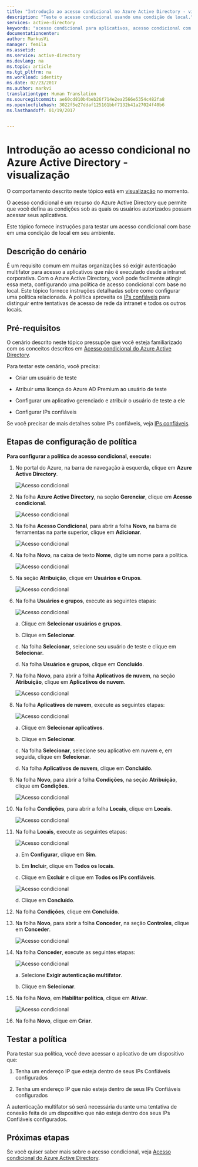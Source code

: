 ```yaml
---
title: "Introdução ao acesso condicional no Azure Active Directory - visualização | Microsoft Docs"
description: "Teste o acesso condicional usando uma condição de local."
services: active-directory
keywords: "acesso condicional para aplicativos, acesso condicional com o Azure AD, acesso seguro aos recursos da empresa, políticas de acesso condicional"
documentationcenter: 
author: MarkusVi
manager: femila
ms.assetid: 
ms.service: active-directory
ms.devlang: na
ms.topic: article
ms.tgt_pltfrm: na
ms.workload: identity
ms.date: 02/23/2017
ms.author: markvi
translationtype: Human Translation
ms.sourcegitcommit: ae60cd810b4beb26f714e2ea2566e5354c482fa8
ms.openlocfilehash: 3022f5e27ddaf125161bbf7132b41a27024f40b6
ms.lasthandoff: 01/19/2017


---
```

# <a name="get-started-with-conditional-access-in-azure-active-directory---preview"></a>Introdução ao acesso condicional no Azure Active Directory - visualização

O comportamento descrito neste tópico está em [visualização](active-directory-preview-explainer.md) no momento.

O acesso condicional é um recurso do Azure Active Directory que permite que você defina as condições sob as quais os usuários autorizados possam acessar seus aplicativos. 

Este tópico fornece instruções para testar um acesso condicional com base em uma condição de local em seu ambiente.  


## <a name="scenario-description"></a>Descrição do cenário

É um requisito comum em muitas organizações só exigir autenticação multifator para acesso a aplicativos que não é executado desde a intranet corporativa. Com o Azure Active Directory, você pode facilmente atingir essa meta, configurando uma política de acesso condicional com base no local. Este tópico fornece instruções detalhadas sobre como configurar uma política relacionada. A política aproveita os [IPs confiáveis](../multi-factor-authentication/multi-factor-authentication-whats-next.md#trusted-ips) para distinguir entre tentativas de acesso de rede da intranet e todos os outros locais.


## <a name="prerequisites"></a>Pré-requisitos

O cenário descrito neste tópico pressupõe que você esteja familiarizado com os conceitos descritos em [Acesso condicional do Azure Active Directory](active-directory-conditional-access-azure-portal.md).

Para testar este cenário, você precisa:

- Criar um usuário de teste 

- Atribuir uma licença do Azure AD Premium ao usuário de teste

- Configurar um aplicativo gerenciado e atribuir o usuário de teste a ele

- Configurar IPs confiáveis

Se você precisar de mais detalhes sobre IPs confiáveis, veja [IPs confiáveis](../multi-factor-authentication/multi-factor-authentication-whats-next.md#trusted-ips).


## <a name="policy-configuration-steps"></a>Etapas de configuração de política

**Para configurar a política de acesso condicional, execute:**

1. No portal do Azure, na barra de navegação à esquerda, clique em **Azure Active Directory**. 

    ![Acesso condicional](./media/active-directory-conditional-access-azure-portal-get-started/01.png)

2. Na folha **Azure Active Directory**, na seção **Gerenciar**, clique em **Acesso condicional**.

    ![Acesso condicional](./media/active-directory-conditional-access-azure-portal-get-started/02.png)
 
3. Na folha **Acesso Condicional**, para abrir a folha **Novo**, na barra de ferramentas na parte superior, clique em **Adicionar**.

    ![Acesso condicional](./media/active-directory-conditional-access-azure-portal-get-started/03.png)

4. Na folha **Novo**, na caixa de texto **Nome**, digite um nome para a política.

    ![Acesso condicional](./media/active-directory-conditional-access-azure-portal-get-started/04.png)

5. Na seção **Atribuição**, clique em **Usuários e Grupos**.

    ![Acesso condicional](./media/active-directory-conditional-access-azure-portal-get-started/05.png)

6. Na folha **Usuários e grupos**, execute as seguintes etapas:

    ![Acesso condicional](./media/active-directory-conditional-access-azure-portal-get-started/06.png)

    a. Clique em **Selecionar usuários e grupos**.

    b. Clique em **Selecionar**.

    c. Na folha **Selecionar**, selecione seu usuário de teste e clique em **Selecionar**.

    d. Na folha **Usuários e grupos**, clique em **Concluído**.

7. Na folha **Novo**, para abrir a folha **Aplicativos de nuvem**, na seção **Atribuição**, clique em **Aplicativos de nuvem**.

    ![Acesso condicional](./media/active-directory-conditional-access-azure-portal-get-started/07.png)

8. Na folha **Aplicativos de nuvem**, execute as seguintes etapas:

    ![Acesso condicional](./media/active-directory-conditional-access-azure-portal-get-started/08.png)

    a. Clique em **Selecionar aplicativos**.

    b. Clique em **Selecionar**.

    c. Na folha **Selecionar**, selecione seu aplicativo em nuvem e, em seguida, clique em **Selecionar**.

    d. Na folha **Aplicativos de nuvem**, clique em **Concluído**.

9. Na folha **Novo**, para abrir a folha **Condições**, na seção **Atribuição**, clique em **Condições**.

    ![Acesso condicional](./media/active-directory-conditional-access-azure-portal-get-started/09.png)

10. Na folha **Condições**, para abrir a folha **Locais**, clique em **Locais**.

    ![Acesso condicional](./media/active-directory-conditional-access-azure-portal-get-started/10.png)

11. Na folha **Locais**, execute as seguintes etapas:

    ![Acesso condicional](./media/active-directory-conditional-access-azure-portal-get-started/11.png)

    a. Em **Configurar**, clique em **Sim**.

    b. Em **Incluir**, clique em **Todos os locais**.

    c. Clique em **Excluir** e clique em **Todos os IPs confiáveis**.

    ![Acesso condicional](./media/active-directory-conditional-access-azure-portal-get-started/12.png)

    d. Clique em **Concluído**.

12. Na folha **Condições**, clique em **Concluído**.

13. Na folha **Novo**, para abrir a folha **Conceder**, na seção **Controles**, clique em **Conceder**.

    ![Acesso condicional](./media/active-directory-conditional-access-azure-portal-get-started/13.png)

14. Na folha **Conceder**, execute as seguintes etapas:

    ![Acesso condicional](./media/active-directory-conditional-access-azure-portal-get-started/14.png)

    a. Selecione **Exigir autenticação multifator**.

    b. Clique em **Selecionar**.

15. Na folha **Novo**, em **Habilitar política**, clique em **Ativar**.

    ![Acesso condicional](./media/active-directory-conditional-access-azure-portal-get-started/15.png)

16. Na folha **Novo**, clique em **Criar**.


## <a name="testing-the-policy"></a>Testar a política

Para testar sua política, você deve acessar o aplicativo de um dispositivo que: 

1. Tenha um endereço IP que esteja dentro de seus IPs Confiáveis configurados 

1. Tenha um endereço IP que não esteja dentro de seus IPs Confiáveis configurados

A autenticação multifator só será necessária durante uma tentativa de conexão feita de um dispositivo que não esteja dentro dos seus IPs Confiáveis configurados. 


## <a name="next-steps"></a>Próximas etapas

Se você quiser saber mais sobre o acesso condicional, veja [Acesso condicional do Azure Active Directory](active-directory-conditional-access-azure-portal.md).


